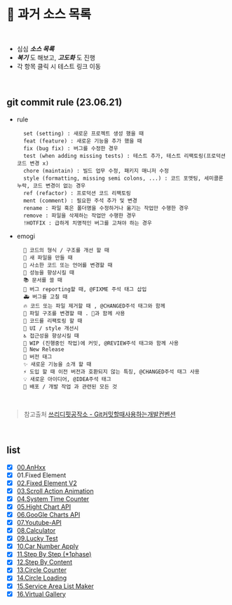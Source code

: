 # 📝 과거 소스 목록

<br />

* 심심 _**소스 목록**_
* _**복기**_ 도 해보고, _**고도화**_ 도 진행
* 각 항목 클릭 시 테스트 링크 이동

<br />

## git commit rule (23.06.21)
* rule

        set (setting) : 새로운 프로젝트 생성 했을 때
        feat (feature) : 새로운 기능을 추가 했을 때
        fix (bug fix) : 버그를 수정한 경우
        test (when adding missing tests) : 테스트 추가, 테스트 리팩토링(프로덕션 코드 변경 x)
        chore (maintain) : 빌드 업무 수정, 패키지 매니저 수정
        style (formatting, missing semi colons, ...) : 코드 포맷팅, 세미콜론 누락, 코드 변경이 없는 경우
        ref (refactor) : 프로덕션 코드 리팩토링
        ment (comment) : 필요한 주석 추가 및 변경
        rename : 파일 혹은 폴더명을 수정하거나 옮기는 작업만 수행한 경우
        remove : 파일을 삭제하는 작업만 수행한 경우
        !HOTFIX : 급하게 치명적인 버그를 고쳐야 하는 경우

* emogi

        🎨 코드의 형식 / 구조를 개선 할 때
        📰 새 파일을 만들 때
        📝 사소한 코드 또는 언어를 변경할 때
        🐎 성능을 향상시킬 때
        📚 문서를 쓸 때
        🐛 버그 reporting할 때, @FIXME 주석 태그 삽입
        🚑 버그를 고칠 때
        🔥 코드 또는 파일 제거할 때 , @CHANGED주석 태그와 함께
        🚜 파일 구조를 변경할 때 . 🎨과 함께 사용
        🔨 코드를 리팩토링 할 때
        💄 UI / style 개선시
        ♿️ 접근성을 향상시킬 때
        🚧 WIP (진행중인 작업)에 커밋, @REVIEW주석 태그와 함께 사용
        💎 New Release
        🔖 버전 태그
        ✨ 새로운 기능을 소개 할 때
        ⚡️ 도입 할 때 이전 버전과 호환되지 않는 특징, @CHANGED주석 태그 사용
        💡 새로운 아이디어, @IDEA주석 태그
        🚀 배포 / 개발 작업 과 관련된 모든 것
<br />    


> 참고출처 [쓰리디핏공작소 - Git커밋할때사용하는개발컨벤션](https://3dpit.tistory.com/619)


<br />

## list

* [X] [00.AnHxx](http://nergyhee.dothome.co.kr/myList/list/00.AnHxx)
* [X] 01.Fixed Element
* [X] [02.Fixed Element V2](http://nergyhee.dothome.co.kr/myList/list/02.Fixed-Element-V2)
* [X] [03.Scroll Action Animation](http://nergyhee.dothome.co.kr/myList/list/03.Scroll-Action-Animation)
* [X] [04.System Time Counter](http://nergyhee.dothome.co.kr/myList/list/04.System-Time-Counter)
* [X] [05.Hight Chart API](http://nergyhee.dothome.co.kr/myList/list/05.High-Charts-API)
* [X] [06.GooGle Charts API](http://nergyhee.dothome.co.kr/myList/list/06.Google-Charts-API)
* [X] [07.Youtube-API](http://nergyhee.dothome.co.kr/myList/list/07.Youtube-API)
* [X] [08.Calculator](http://nergyhee.dothome.co.kr/myList/list/08.Calculator)
* [X] [09.Lucky Test](http://nergyhee.dothome.co.kr/myList/list/09.Lucky-Test)
* [X] [10.Car Number Apply](http://nergyhee.dothome.co.kr/myList/list/10.Car-Number-Apply)
* [X] [11.Step By Step (*1phase)](http://nergyhee.dothome.co.kr/myList/list/11.Step-By-Step/sources/intro.html)
* [X] [12.Step By Content](http://nergyhee.dothome.co.kr/myList/list/12.Step-By-Content)
* [X] [13.Circle Counter](http://nergyhee.dothome.co.kr/myList/list/13.CirCle-Counter)
* [X] [14.Circle Loading](http://nergyhee.dothome.co.kr/myList/list/14.CirCle-Loading)
* [X] [15.Service Area List Maker](http://nergyhee.dothome.co.kr/myList/list/15.Service-Area-List)
* [X] [16.Virtual Gallery](http://nergyhee.dothome.co.kr/myList/list/16.Virtual-Gallery)

<br>
<br>
<br>
